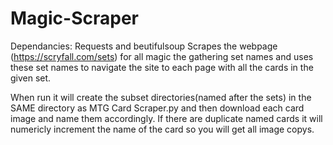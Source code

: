 # Magic-Scraper
Dependancies: Requests and beutifulsoup
Scrapes the webpage (https://scryfall.com/sets) for all magic the gathering set names and uses these set names to navigate the site to each page with all the cards in the given set.


When run it will create the subset directories(named after the sets) in the SAME directory as MTG Card Scraper.py and then download each card image and name them accordingly. If there are duplicate named cards it will numericly increment the name of the card so you will get all image copys.
